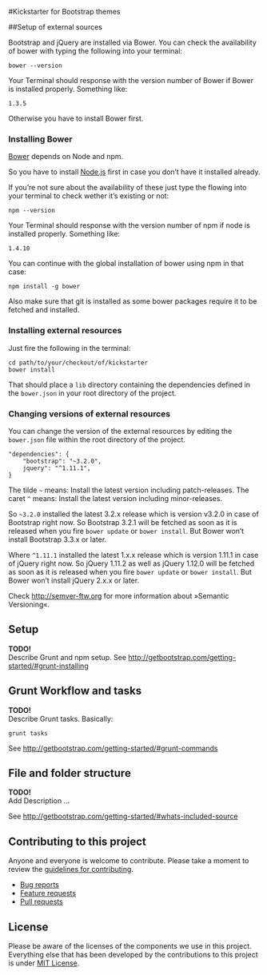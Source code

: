 #Kickstarter for Bootstrap themes

##Setup of external sources

Bootstrap and jQuery are installed via Bower. You can check the availability of bower with typing the following into your terminal:

	bower --version

Your Terminal should response with the version number of Bower if Bower is installed properly. Something like:

	1.3.5

Otherwise you have to install Bower first.

### Installing Bower
[Bower][bower] depends on Node and npm.

So you have to install [Node.js][node] first in case you don’t have it installed already.

If you’re not sure about the availability of these just type the flowing into your terminal to check wether it’s existing or not:

	npm --version

Your Terminal should response with the version number of npm if node is installed properly. Something like:

	1.4.10

You can continue with the global installation of bower using npm in that case:

	npm install -g bower

Also make sure that git is installed as some bower packages require it to be fetched and installed.

[node]: http://nodejs.org/
[bower]: http://bower.io/

### Installing external resources

Just fire the following in the terminal:

	cd path/to/your/checkout/of/kickstarter
	bower install

That should place a `lib` directory containing the dependencies defined in the `bower.json` in your root directory of the project.

### Changing versions of external resources

You can change the version of the external resources by editing the `bower.json` file within the root directory of the project.

    "dependencies": {
        "bootstrap": "~3.2.0",
        jquery": "^1.11.1",
    }

The tilde `~` means: Install the latest version including patch-releases.
The caret `^` means: Install the latest version including minor-releases.

So `~3.2.0` installed the latest 3.2.x release which is version v3.2.0 in case of Bootstrap right now. So  Bootstrap 3.2.1 will be fetched as soon as it is released when you fire `bower update` or `bower install`. But Bower won’t install Bootstrap 3.3.x or later.

Where `^1.11.1` installed the latest 1.x.x release which is version 1.11.1 in case of jQuery right now. So jQuery 1.11.2 as well as jQuery 1.12.0 will be fetched as soon as it is released when you fire `bower update` or `bower install`. But Bower won’t install jQuery 2.x.x or later.

Check <http://semver-ftw.org> for more information about »Semantic Versioning«.

## Setup 

**TODO!**  
Describe Grunt and npm setup. See <http://getbootstrap.com/getting-started/#grunt-installing>

## Grunt Workflow and tasks

**TODO!**  
Describe Grunt tasks. Basically:

    grunt tasks
    
See <http://getbootstrap.com/getting-started/#grunt-commands>

## File and folder structure

**TODO!**  
Add Description …

See <http://getbootstrap.com/getting-started/#whats-included-source>

## Contributing to this project

Anyone and everyone is welcome to contribute. Please take a moment to
review the [guidelines for contributing](CONTRIBUTING.md).

* [Bug reports](CONTRIBUTING.md#bugs)
* [Feature requests](CONTRIBUTING.md#features)
* [Pull requests](CONTRIBUTING.md#pull-requests)

## License

Please be aware of the licenses of the components we use in this project.
Everything else that has been developed by the contributions to this project is under [MIT License](LICENSE).
